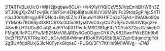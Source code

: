 $START$vBLkU/cO+WjH2jjxqbaw6OLV++N491ylYlQlCzV55/iVpEmhDHW6h3Z9T388gXjxZM7zvrjBuY39FSm4ENpIBjfbul68UV39M6NIFc29tdqSgPlhjc54TInlus30r/qIhIngjURPQNcd+Bhj4EZ/oJTieuwIY4KH1FDa3z75jA4+09AGko9QaYYMa9x7RO6SjnGXKfCBfXc0Q5c9t1ysGVkCSxyCUZUBjEu2v60OVByq2FnA8vrIELHOUGu8CaAj2nu/KYV4I0TPwRcM6G381gERzYGYsbS72xvG/IskebOFMg0LRcPCLFFu/MB25McVI8JjRDy6GeODgzcGYKi7yK82SwnFWzBDb9b89eZtFlS7WXTRkeIkOUttC/yNS64Wmmf1DoK9VQ6Sb6jADZg/IrEdgmcfgjPdt2gBUXfdjdRUxjS3ldNCFynxGlqnaC+PUGQ/3FY7Kfiini9M1WiIVg==$END$